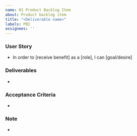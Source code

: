 ```yaml
---
name: 01 Product Backlog Item
about: Product backlog item
title: "<Deliverable name>"
labels: PBI
assignees: ''
---
```


### User Story
- In order to [receive benefit] as a [role], I can [goal/desire]

### Deliverables
-

### Acceptance Criteria
- 

### Note
-

<!--
Independent: PBIs should not be dependent on one another.
Negotiable: Should leave space for discussion.
Valuable: Must deliver value to the stakeholders.
Estimable: You should be able to estimate the size and scope of a PBI.
Small: The item should be small enough to easily plan and prioritize it.
Testable: You should be able to test the results of development.
-->
